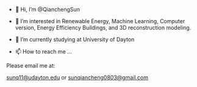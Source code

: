 - 👋 Hi, I’m @QianchengSun

- 👀 I’m interested in Renewable Energy, Machine Learning, Computer version, Energy Efficiency Buildings, and 3D reconstruction modeling.

- 🌱 I’m currently studying at University of Dayton 

- 📫 How to reach me ...

Please email me at:

sunq11@udayton.edu
or
sunqiancheng0803@gmail.com

<!---
QianchengSun/QianchengSun is a ✨ special ✨ repository because its `README.md` (this file) appears on your GitHub profile.
You can click the Preview link to take a look at your changes.
--->
